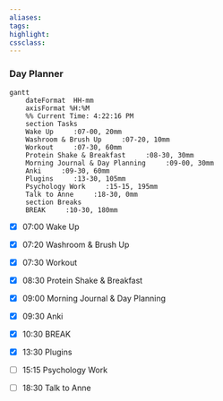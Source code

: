 ```yaml
---
aliases:  
tags:
highlight:  
cssclass:
---
```

### Day Planner
```mermaid
gantt
    dateFormat  HH-mm
    axisFormat %H:%M
    %% Current Time: 4:22:16 PM
    section Tasks
    Wake Up     :07-00, 20mm
    Washroom & Brush Up     :07-20, 10mm
    Workout     :07-30, 60mm
    Protein Shake & Breakfast     :08-30, 30mm
    Morning Journal & Day Planning     :09-00, 30mm
    Anki     :09-30, 60mm
    Plugins     :13-30, 105mm
    Psychology Work     :15-15, 195mm
    Talk to Anne     :18-30, 0mm
    section Breaks
    BREAK     :10-30, 180mm
```

- [x] 07:00 Wake Up
- [x] 07:20 Washroom & Brush Up
- [x] 07:30 Workout
- [x] 08:30 Protein Shake & Breakfast
- [x] 09:00 Morning Journal & Day Planning
- [x] 09:30 Anki
- [x] 10:30 BREAK
- [x] 13:30 Plugins
- [ ] 15:15 Psychology Work
- [ ] 18:30 Talk to Anne

